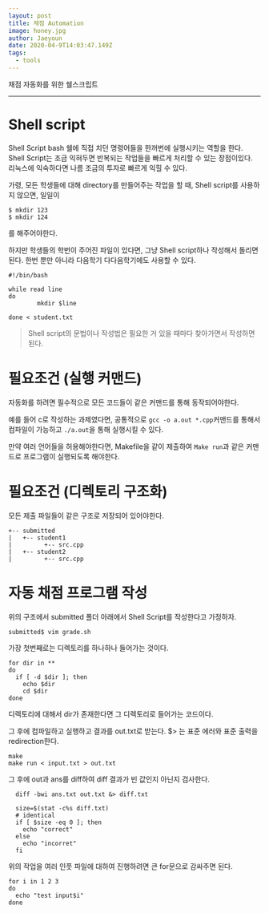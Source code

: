 ```yaml
---
layout: post
title: 채점 Automation
image: honey.jpg
author: Jaeyoun
date: 2020-04-9T14:03:47.149Z
tags: 
  - tools
---
```


채점 자동화를 위한 쉘스크립트

---

# Shell script
Shell Script bash 쉘에 직접 치던 명령어들을 한꺼번에 실행시키는 역할을 한다.
Shell Script는 조금 익혀두면 반복되는 작업들을 빠르게 처리할 수 있는 장점이있다.
리눅스에 익숙하다면 나름 조금의 투자로 빠르게 익힐 수 있다.

가령, 모든 학생들에 대해 directory를 만들어주는 작업을 할 때,
Shell script를 사용하지 않으면, 일일이 
```
$ mkdir 123
$ mkdir 124
```
를 해주어야한다.

하지만 학생들의 학번이 주어진 파일이 있다면, 그냥 Shell script하나 작성해서 돌리면된다.
한번 뿐만 아니라 다음학기 다다음학기에도 사용할 수 있다.

```
#!/bin/bash

while read line
do
        mkdir $line

done < student.txt
```

> Shell script의 문법이나 작성법은 필요한 거 있을 때마다 찾아가면서 작성하면 된다.


# 필요조건 (실행 커맨드)
자동화를 하려면 필수적으로 모든 코드들이 같은 커맨드를 통해 동작되어야한다.

예를 들어 c로 작성하는 과제였다면, 공통적으로
```gcc -o a.out *.cpp```커맨드를 통해서 컴파일이 가능하고
```./a.out```을 통해 실행시킬 수 있다.

만약 여러 언어들을 허용해야한다면, Makefile을 같이 제출하여 ```Make run```과 같은 커맨드로 프로그램이 실행되도록 해야한다.

# 필요조건 (디렉토리 구조화)
모든 제출 파일들이 같은 구조로 저장되어 있어야한다.
```
+-- submitted
|   +-- student1
|         +-- src.cpp
|   +-- student2
|         +-- src.cpp
```

# 자동 채점 프로그램 작성
위의 구조에서 submitted 폴더 아래에서 Shell Script를 작성한다고 가정하자.

```
submitted$ vim grade.sh
```

가장 첫번째로는 디렉토리를 하나하나 들어가는 것이다.

```
for dir in **
do
  if [ -d $dir ]; then
    echo $dir
    cd $dir
done
```
디렉토리에 대해서 dir가 존재한다면 그 디렉토리로 들어가는 코드이다.

그 후에 컴파일하고 실행하고 결과를 out.txt로 받는다.
$> 는 표준 에러와 표준 출력을 redirection한다.

```
make
make run < input.txt > out.txt
```

그 후에 out과 ans를 diff하여 diff 결과가 빈 값인지 아닌지 검사한다.

```
  diff -bwi ans.txt out.txt &> diff.txt

  size=$(stat -c%s diff.txt)
  # identical
  if [ $size -eq 0 ]; then
    echo "correct"
  else
    echo "incorret"
  fi
```

위의 작업을 여러 인풋 파일에 대하여 진행하려면 큰 for문으로 감싸주면 된다.

```
for i in 1 2 3
do
  echo "test input$i"
done
```

